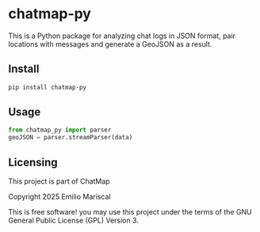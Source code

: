 # chatmap-py

This is a Python package for analyzing chat logs in JSON format,
pair locations with messages and generate a GeoJSON as a result.

## Install

```bash
pip install chatmap-py
```

## Usage

```py
from chatmap_py import parser
geoJSON = parser.streamParser(data)
```

## Licensing

This project is part of ChatMap

Copyright 2025 Emilio Mariscal

This is free software! you may use this project under the terms of the GNU General Public License (GPL) Version 3.
